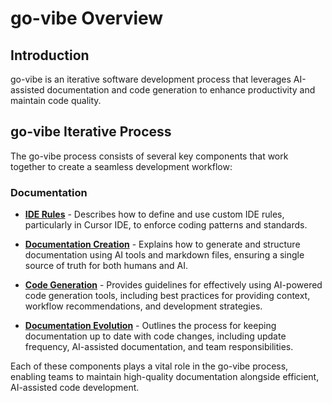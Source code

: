 # go-vibe Overview

## Introduction

go-vibe is an iterative software development process that leverages AI-assisted documentation and code generation to enhance productivity and maintain code quality.

## go-vibe Iterative Process

The go-vibe process consists of several key components that work together to create a seamless development workflow:

### Documentation

- [**IDE Rules**](./ide-rules.md) - Describes how to define and use custom IDE rules, particularly in Cursor IDE, to enforce coding patterns and standards.

- [**Documentation Creation**](./doc-creation.md) - Explains how to generate and structure documentation using AI tools and markdown files, ensuring a single source of truth for both humans and AI.

- [**Code Generation**](./code-generation.md) - Provides guidelines for effectively using AI-powered code generation tools, including best practices for providing context, workflow recommendations, and development strategies.

- [**Documentation Evolution**](./doc-evolution.md) - Outlines the process for keeping documentation up to date with code changes, including update frequency, AI-assisted documentation, and team responsibilities.

Each of these components plays a vital role in the go-vibe process, enabling teams to maintain high-quality documentation alongside efficient, AI-assisted code development.
